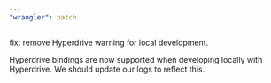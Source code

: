 ```yaml
---
"wrangler": patch
---
```


fix: remove Hyperdrive warning for local development.

Hyperdrive bindings are now supported when developing locally with Hyperdrive. We should update our logs to reflect this.
